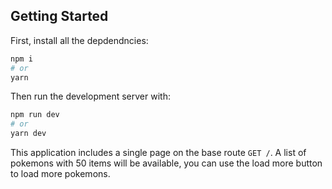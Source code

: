 ## Getting Started

First, install all the depdendncies:

```bash
npm i
# or
yarn
```

Then run the development server with:

```bash
npm run dev
# or
yarn dev
```

This application includes a single page on the base route `GET /`. A list of pokemons with 50 items will be available, you can use the load more button to load more pokemons.
